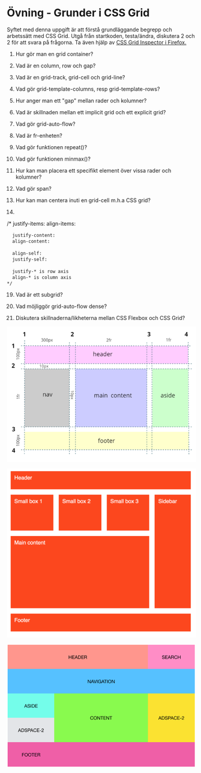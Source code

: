# Övning - Grunder i CSS Grid

Syftet med denna uppgift är att förstå grundläggande begrepp och arbetssätt med CSS Grid. Utgå från startkoden, testa/ändra, diskutera 2 och 2 för att svara på frågorna.
Ta även hjälp av [CSS Grid Inspector i Firefox.](https://firefox-source-docs.mozilla.org/devtools-user/page_inspector/how_to/examine_grid_layouts/index.html) 

1. Hur gör man en grid container?

2. Vad är en column, row och gap?

3. Vad är en grid-track, grid-cell och grid-line?

4. Vad gör grid-template-columns, resp grid-template-rows?

5. Hur anger man ett "gap" mellan rader och kolumner?

6. Vad är skillnaden mellan ett implicit grid och ett explicit grid?

7. Vad gör grid-auto-flow?

8. Vad är fr-enheten?

9. Vad gör funktionen repeat()?

10. Vad gör funktionen minmax()?

10. Hur kan man placera ett specifikt element över vissa rader och kolumner?

11. Vad gör span?





17. Hur kan man centera inuti en grid-cell m.h.a CSS grid?

18. 
   /*
      justify-items:
      align-items:

      justify-content:
      align-content:

      align-self:
      justify-self:

      justify-* is row axis
      align-* is column axis
    */

19. Vad är ett subgrid?

20. Vad möjliggör grid-auto-flow dense?

21. Diskutera skillnaderna/likheterna mellan CSS Flexbox och CSS Grid? 

![Layout 1](https://github.com/chasacademy-sandra-larsson/css-grid-fundamentals/blob/main/css-grid-layout-1.png)

![Layout 2](https://github.com/chasacademy-sandra-larsson/css-grid-fundamentals/blob/main/css-grid-layout-2.png)

![Layout 3](https://github.com/chasacademy-sandra-larsson/css-grid-fundamentals/blob/main/css-grid-layout-3.png)
